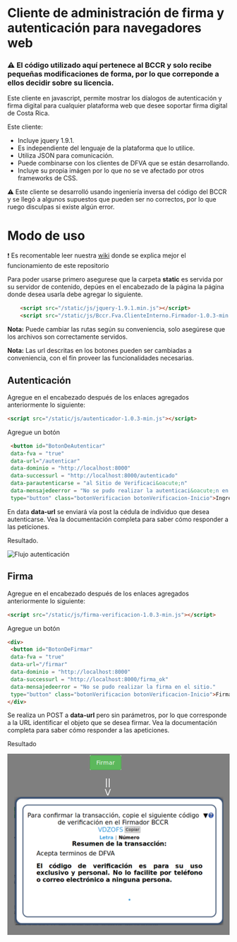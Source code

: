 # Cliente de administración de firma y autenticación para navegadores web

### :warning: El código utilizado aquí pertenece al BCCR y solo recibe pequeñas modificaciones de forma, por lo que correponde a ellos decidir sobre su licencia.

Este cliente en javascript, permite mostrar los díalogos de autenticación y firma digital para cualquier plataforma web que desee soportar firma digital de Costa Rica.

Este cliente:

* Incluye jquery 1.9.1.
* Es independiente del lenguaje de la plataforma que lo utilice.
* Utiliza JSON para comunicación.
* Puede combinarse con los clientes de DFVA que se están desarrollando.
* Incluye su propia imágen por lo que no se ve afectado por otros frameworks de CSS.

:warning: Este cliente se desarrolló usando ingeniería inversa del código del BCCR y se llegó a algunos supuestos que pueden ser no correctos, por lo que ruego disculpas si existe algún error.

# Modo de uso

 :exclamation: Es recomentable leer nuestra [wiki](https://github.com/luisza/dfva_html/wiki) donde se explica mejor el funcionamiento de este repositorio

Para poder usarse primero asegurese que la carpeta **static** es servida por su servidor de contenido, depúes en el encabezado de la página la página donde desea usarla debe agregar lo siguiente.

```html
    <script src="/static/js/jquery-1.9.1.min.js"></script>
    <script src="/static/js/Bccr.Fva.ClienteInterno.Firmador-1.0.3-min.js" type="text/javascript"></script>
```

**Nota:** Puede cambiar las rutas según su conveniencia, solo asegúrese que los archivos son correctamente servidos.

**Nota:** Las url descritas en los botones pueden ser cambiadas a conveniencia, con el fin proveer las funcionalidades necesarias.

## Autenticación 

Agregue en el encabezado después de los enlaces agregados anteriormente lo siguiente:

```html
<script src="/static/js/autenticador-1.0.3-min.js"></script>
```

Agregue un botón 

```html
 <button id="BotonDeAutenticar"
 data-fva = "true" 
 data-url="/autenticar" 
 data-dominio = "http://localhost:8000" 
 data-successurl = "http://localhost:8000/autenticado"
 data-parautenticarse = "al Sitio de Verificaci&oacute;n" 
 data-mensajedeerror = "No se pudo realizar la autenticaci&oacute;n en el sitio de verificaci&oacute;n."
 type="button" class="botonVerificacion botonVerificacion-Inicio">Ingresar</button>
```

En data **data-url** se enviará vía post la cédula de individuo que desea autenticarse.  Vea la documentación completa para saber cómo responder a las peticiones.

Resultado.

![Flujo autenticación](https://github.com/luisza/dfva_html/raw/master/pantallazos/Dialogo_autenticaci%C3%B3n.png)


## Firma

Agregue en el encabezado después de los enlaces agregados anteriormente lo siguiente:

```html
<script src="/static/js/firma-verificacion-1.0.3-min.js"></script>
```

Agregue un botón 

```html
<div>
 <button id="BotonDeFirmar"
 data-fva = "true" 
 data-url="/firmar"
 data-dominio = "http://localhost:8000" 
 data-successurl = "http://localhost:8000/firma_ok"
 data-mensajedeerror = "No se pudo realizar la firma en el sitio."
 type="button" class="botonVerificacion botonVerificacion-Inicio">Firmar</button>
</div>
```

Se realiza un POST a **data-url** pero sin parámetros, por lo que corresponde a la URL identificar el objeto que se desea firmar.  Vea la documentación completa para saber cómo responder a las apeticiones.

Resultado

![Flujo de firma](https://github.com/luisza/dfva_html/raw/master/pantallazos/Dialogo_firma.png)

